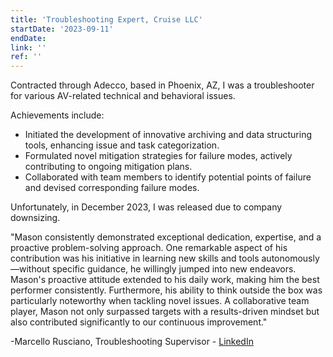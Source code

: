 ```yaml
---
title: 'Troubleshooting Expert, Cruise LLC'
startDate: '2023-09-11'
endDate:
link: ''
ref: ''
---
```


Contracted through Adecco, based in Phoenix, AZ, I was a troubleshooter for various AV-related technical and behavioral issues.

Achievements include:

 - Initiated the development of innovative archiving and data structuring tools, enhancing issue and task categorization.
 - Formulated novel mitigation strategies for failure modes, actively contributing to ongoing mitigation plans.
 - Collaborated with team members to identify potential points of failure and devised corresponding failure modes.

Unfortunately, in December 2023, I was released due to company downsizing.

"Mason consistently demonstrated exceptional dedication, expertise, and a proactive problem-solving approach. One remarkable aspect of his contribution was his initiative in learning new skills and tools autonomously—without specific guidance, he willingly jumped into new endeavors. Mason's proactive attitude extended to his daily work, making him the best performer consistently. Furthermore, his ability to think outside the box was particularly noteworthy when tackling novel issues. A collaborative team player, Mason not only surpassed targets with a results-driven mindset but also contributed significantly to our continuous improvement."

-Marcello Rusciano, Troubleshooting Supervisor - [LinkedIn](https://www.linkedin.com/in/marcello-rusciano-35786b162/)